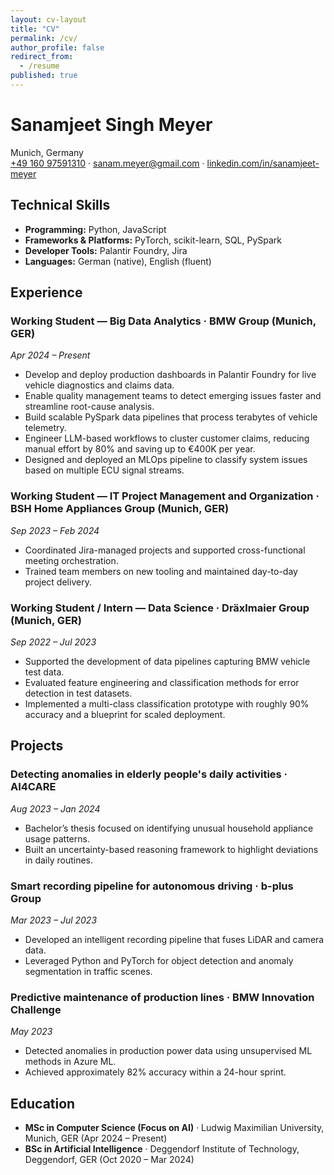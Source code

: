 ```yaml
---
layout: cv-layout
title: "CV"
permalink: /cv/
author_profile: false
redirect_from:
  - /resume
published: true
---
```


# Sanamjeet Singh Meyer

Munich, Germany  
[+49 160 97591310](tel:+4916097591310) · [sanam.meyer@gmail.com](mailto:sanam.meyer@gmail.com) · [linkedin.com/in/sanamjeet-meyer](https://linkedin.com/in/sanamjeet-meyer/)

## Technical Skills

- **Programming:** Python, JavaScript
- **Frameworks & Platforms:** PyTorch, scikit-learn, SQL, PySpark
- **Developer Tools:** Palantir Foundry, Jira
- **Languages:** German (native), English (fluent)

## Experience

### Working Student &mdash; Big Data Analytics · BMW Group (Munich, GER)  
_Apr 2024 &ndash; Present_
- Develop and deploy production dashboards in Palantir Foundry for live vehicle diagnostics and claims data.
- Enable quality management teams to detect emerging issues faster and streamline root-cause analysis.
- Build scalable PySpark data pipelines that process terabytes of vehicle telemetry.
- Engineer LLM-based workflows to cluster customer claims, reducing manual effort by 80% and saving up to €400K per year.
- Designed and deployed an MLOps pipeline to classify system issues based on multiple ECU signal streams.

### Working Student &mdash; IT Project Management and Organization · BSH Home Appliances Group (Munich, GER)  
_Sep 2023 &ndash; Feb 2024_
- Coordinated Jira-managed projects and supported cross-functional meeting orchestration.
- Trained team members on new tooling and maintained day-to-day project delivery.

### Working Student / Intern &mdash; Data Science · Dräxlmaier Group (Munich, GER)  
_Sep 2022 &ndash; Jul 2023_
- Supported the development of data pipelines capturing BMW vehicle test data.
- Evaluated feature engineering and classification methods for error detection in test datasets.
- Implemented a multi-class classification prototype with roughly 90% accuracy and a blueprint for scaled deployment.

## Projects

### Detecting anomalies in elderly people's daily activities · AI4CARE  
_Aug 2023 &ndash; Jan 2024_
- Bachelor’s thesis focused on identifying unusual household appliance usage patterns.
- Built an uncertainty-based reasoning framework to highlight deviations in daily routines.

### Smart recording pipeline for autonomous driving · b-plus Group  
_Mar 2023 &ndash; Jul 2023_
- Developed an intelligent recording pipeline that fuses LiDAR and camera data.
- Leveraged Python and PyTorch for object detection and anomaly segmentation in traffic scenes.

### Predictive maintenance of production lines · BMW Innovation Challenge  
_May 2023_
- Detected anomalies in production power data using unsupervised ML methods in Azure ML.
- Achieved approximately 82% accuracy within a 24-hour sprint.

## Education

- **MSc in Computer Science (Focus on AI)** · Ludwig Maximilian University, Munich, GER (Apr 2024 &ndash; Present)
- **BSc in Artificial Intelligence** · Deggendorf Institute of Technology, Deggendorf, GER (Oct 2020 &ndash; Mar 2024)
